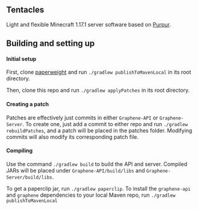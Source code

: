 [Purpur]: https://purpur.pl3x.net

## Tentacles

Light and flexible Minecraft 1.17.1 server software based on [Purpur].

## Building and setting up

#### Initial setup

First, clone [paperweight](https://github.com/GrapheneMC-dev/paperweight) and run `./gradlew publishToMavenLocal` in its root directory.

Then, clone this repo and run `./gradlew applyPatches` in its root directory.

#### Creating a patch

Patches are effectively just commits in either `Graphene-API` or `Graphene-Server`.
To create one, just add a commit to either repo and run `./gradlew rebuildPatches`, and a
patch will be placed in the patches folder. Modifying commits will also modify its
corresponding patch file.

#### Compiling

Use the command `./gradlew build` to build the API and server. Compiled JARs
will be placed under `Graphene-API/build/libs` and `Graphene-Server/build/libs`.

To get a paperclip jar, run `./gradlew paperclip`.
To install the `graphene-api` and `graphene` dependencies to your local Maven repo, run `./gradlew publishToMavenLocal`
